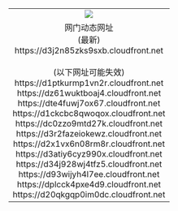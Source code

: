 ﻿<table>
  <tr></tr>
  <tr><td colspan=2 align=center><img src="https://d3j2n85zks9sxb.cloudfront.net/Up/oGate.jpg" /></td></tr>
  <tr><td colspan=2 align=center>网门动态网址<br/>(最新)
<br>https://d3j2n85zks9sxb.cloudfront.net
<br/><br/>(以下网址可能失效)
<br>https://d1ptkurmp1vn2r.cloudfront.net
<br>https://dz61wuktboaj4.cloudfront.net
<br>https://dte4fuwj7ox67.cloudfront.net
<br>https://d1ckcbc8qwoqox.cloudfront.net
<br>https://dc0zzo9mtd27k.cloudfront.net
<br>https://d3r2fazeiokewz.cloudfront.net
<br>https://d2x1vx6n08rm8r.cloudfront.net
<br>https://d3atiy6cyz990x.cloudfront.net
<br>https://d34j928wj4tfz5.cloudfront.net
<br>https://d93wijyh4l7ee.cloudfront.net
<br>https://dplcck4pxe4d9.cloudfront.net
<br>https://d20qkgqp0im0dc.cloudfront.net
    </td>
  </tr>
</table>
